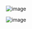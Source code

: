 ![image](https://github.com/fyoomm/sanlun/assets/44997169/36eb0285-d521-4502-a787-d90d8ca33f8f)

![image](https://github.com/fyoomm/sanlun/assets/44997169/2c0d8c24-c998-4760-aecd-f07066c0a778)
